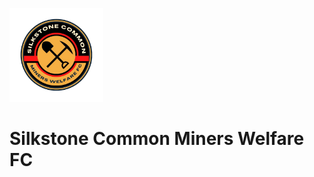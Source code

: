 <img src="silkstone common fc logo.png" 
     alt="logo"
     width="150" 
     height="150" />
# Silkstone Common Miners Welfare FC
